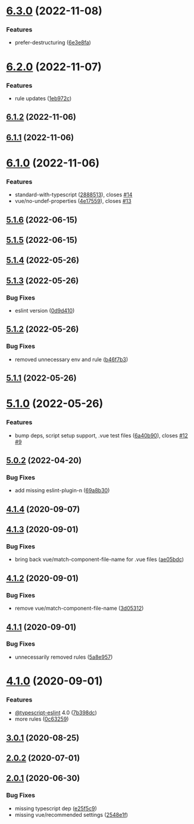 # [6.3.0](https://github.com/jacekkarczmarczyk/eslint-config-jkarczm/compare/v6.2.0...v6.3.0) (2022-11-08)


### Features

* prefer-destructuring ([6e3e8fa](https://github.com/jacekkarczmarczyk/eslint-config-jkarczm/commit/6e3e8fa9f8316eac18ba7543e26ba6fd0a89530a))



# [6.2.0](https://github.com/jacekkarczmarczyk/eslint-config-jkarczm/compare/v6.1.2...v6.2.0) (2022-11-07)


### Features

* rule updates ([1eb972c](https://github.com/jacekkarczmarczyk/eslint-config-jkarczm/commit/1eb972c8cd15a8eba6df078c8a436fc2ded397d7))



## [6.1.2](https://github.com/jacekkarczmarczyk/eslint-config-jkarczm/compare/v6.1.1...v6.1.2) (2022-11-06)



## [6.1.1](https://github.com/jacekkarczmarczyk/eslint-config-jkarczm/compare/v6.1.0...v6.1.1) (2022-11-06)



# [6.1.0](https://github.com/jacekkarczmarczyk/eslint-config-jkarczm/compare/v6.0.0...v6.1.0) (2022-11-06)


### Features

* standard-with-typescript ([2888513](https://github.com/jacekkarczmarczyk/eslint-config-jkarczm/commit/2888513db01b6633beaf67259cc25f62b81517e5)), closes [#14](https://github.com/jacekkarczmarczyk/eslint-config-jkarczm/issues/14)
* vue/no-undef-properties ([4e17559](https://github.com/jacekkarczmarczyk/eslint-config-jkarczm/commit/4e17559338232722ece1c7cd0d1acba6e47c1f41)), closes [#13](https://github.com/jacekkarczmarczyk/eslint-config-jkarczm/issues/13)



## [5.1.6](https://github.com/jacekkarczmarczyk/eslint-config-jkarczm/compare/v5.1.5...v5.1.6) (2022-06-15)



## [5.1.5](https://github.com/jacekkarczmarczyk/eslint-config-jkarczm/compare/v5.1.4...v5.1.5) (2022-06-15)



## [5.1.4](https://github.com/jacekkarczmarczyk/eslint-config-jkarczm/compare/v5.1.3...v5.1.4) (2022-05-26)



## [5.1.3](https://github.com/jacekkarczmarczyk/eslint-config-jkarczm/compare/v5.1.2...v5.1.3) (2022-05-26)


### Bug Fixes

* eslint version ([0d9d410](https://github.com/jacekkarczmarczyk/eslint-config-jkarczm/commit/0d9d4103be654cebc96b7317efcf9d23872c6da4))



## [5.1.2](https://github.com/jacekkarczmarczyk/eslint-config-jkarczm/compare/v5.1.1...v5.1.2) (2022-05-26)


### Bug Fixes

* removed unnecessary env and rule ([b46f7b3](https://github.com/jacekkarczmarczyk/eslint-config-jkarczm/commit/b46f7b37bac1757b207b057fc4783e1c4f8a92f9))



## [5.1.1](https://github.com/jacekkarczmarczyk/eslint-config-jkarczm/compare/v5.1.0...v5.1.1) (2022-05-26)



# [5.1.0](https://github.com/jacekkarczmarczyk/eslint-config-jkarczm/compare/v5.0.2...v5.1.0) (2022-05-26)


### Features

* bump deps, script setup support, .vue test files ([6a40b90](https://github.com/jacekkarczmarczyk/eslint-config-jkarczm/commit/6a40b9056cc2d3614defa676514ee3b3d86ee9bf)), closes [#12](https://github.com/jacekkarczmarczyk/eslint-config-jkarczm/issues/12) [#9](https://github.com/jacekkarczmarczyk/eslint-config-jkarczm/issues/9)



## [5.0.2](https://github.com/jacekkarczmarczyk/eslint-config-jkarczm/compare/v5.0.1...v5.0.2) (2022-04-20)


### Bug Fixes

* add missing eslint-plugin-n ([69a8b30](https://github.com/jacekkarczmarczyk/eslint-config-jkarczm/commit/69a8b3027587ec2815310a954983cd33c22964fa))



## [4.1.4](https://github.com/jacekkarczmarczyk/eslint-config-jkarczm/compare/v4.1.3...v4.1.4) (2020-09-07)



## [4.1.3](https://github.com/jacekkarczmarczyk/eslint-config-jkarczm/compare/v4.1.2...v4.1.3) (2020-09-01)


### Bug Fixes

* bring back vue/match-component-file-name for .vue files ([ae05bdc](https://github.com/jacekkarczmarczyk/eslint-config-jkarczm/commit/ae05bdcefc578d51b3677c0e1be1ddbdf4e1651e))



## [4.1.2](https://github.com/jacekkarczmarczyk/eslint-config-jkarczm/compare/v4.1.1...v4.1.2) (2020-09-01)


### Bug Fixes

* remove vue/match-component-file-name ([3d05312](https://github.com/jacekkarczmarczyk/eslint-config-jkarczm/commit/3d053129a7849a4d06c677be7958f40519459a72))



## [4.1.1](https://github.com/jacekkarczmarczyk/eslint-config-jkarczm/compare/v4.1.0...v4.1.1) (2020-09-01)


### Bug Fixes

* unnecessarily removed rules ([5a8e957](https://github.com/jacekkarczmarczyk/eslint-config-jkarczm/commit/5a8e957ca8db102455d9c4b9f9d735e653052ae6))



# [4.1.0](https://github.com/jacekkarczmarczyk/eslint-config-jkarczm/compare/v3.0.1...v4.1.0) (2020-09-01)


### Features

* [@typescript-eslint](https://github.com/typescript-eslint) 4.0 ([7b398dc](https://github.com/jacekkarczmarczyk/eslint-config-jkarczm/commit/7b398dc9510bb24c4830956cdb68f6edba04d95b))
* more rules ([0c63259](https://github.com/jacekkarczmarczyk/eslint-config-jkarczm/commit/0c63259e17d5bca6ed08a74e65626f26c1b7d480))



## [3.0.1](https://github.com/jacekkarczmarczyk/eslint-config-jkarczm/compare/v2.0.2...v3.0.1) (2020-08-25)



## [2.0.2](https://github.com/jacekkarczmarczyk/eslint-config-jkarczm/compare/v2.0.1...v2.0.2) (2020-07-01)



## [2.0.1](https://github.com/jacekkarczmarczyk/eslint-config-jkarczm/compare/v2.0.0...v2.0.1) (2020-06-30)


### Bug Fixes

* missing typescript dep ([e25f5c9](https://github.com/jacekkarczmarczyk/eslint-config-jkarczm/commit/e25f5c963b1a042e8d09f19d3b1bf14b94148a42))
* missing vue/recommended settings ([2548e1f](https://github.com/jacekkarczmarczyk/eslint-config-jkarczm/commit/2548e1fa02a22a53b6f08e90792db5711447feb7))



